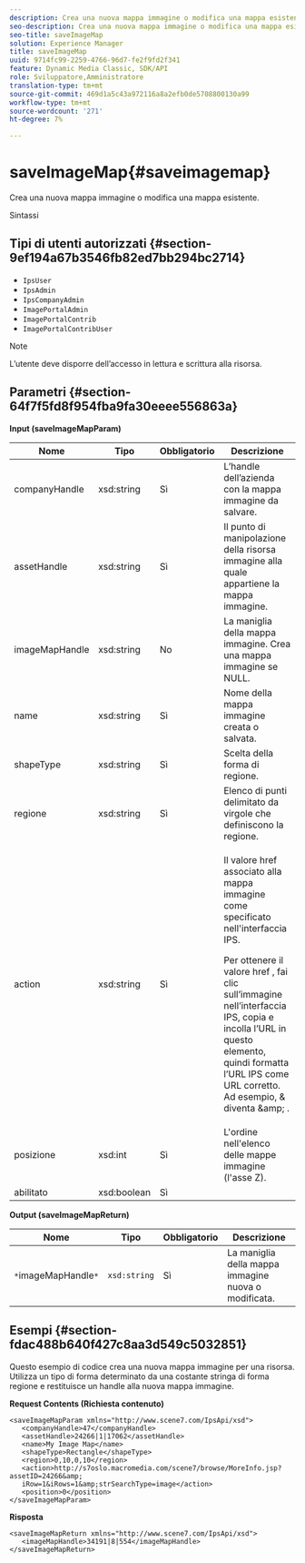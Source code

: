 ```yaml
---
description: Crea una nuova mappa immagine o modifica una mappa esistente.
seo-description: Crea una nuova mappa immagine o modifica una mappa esistente.
seo-title: saveImageMap
solution: Experience Manager
title: saveImageMap
uuid: 9714fc99-2259-4766-96d7-fe2f9fd2f341
feature: Dynamic Media Classic, SDK/API
role: Sviluppatore,Amministratore
translation-type: tm+mt
source-git-commit: 469d1a5c43a972116a8a2efb0de5708800130a99
workflow-type: tm+mt
source-wordcount: '271'
ht-degree: 7%

---
```



# saveImageMap{#saveimagemap}

Crea una nuova mappa immagine o modifica una mappa esistente.

Sintassi

## Tipi di utenti autorizzati {#section-9ef194a67b3546fb82ed7bb294bc2714}

* `IpsUser`
* `IpsAdmin`
* `IpsCompanyAdmin`
* `ImagePortalAdmin`
* `ImagePortalContrib`
* `ImagePortalContribUser`

>[!NOTE]
>
>L’utente deve disporre dell’accesso in lettura e scrittura alla risorsa.

## Parametri {#section-64f7f5fd8f954fba9fa30eeee556863a}

**Input (saveImageMapParam)**

<table id="table_49649036F46941D2B1F28515674E533B"> 
 <thead> 
  <tr> 
   <th colname="col1" class="entry"> Nome </th> 
   <th colname="col2" class="entry"> Tipo </th> 
   <th colname="col3" class="entry"> Obbligatorio </th> 
   <th colname="col4" class="entry"> Descrizione </th> 
  </tr> 
 </thead>
 <tbody> 
  <tr> 
   <td colname="col1"> <span class="codeph"> <span class="varname"> companyHandle  </span> </span> </td> 
   <td colname="col2"> <span class="codeph"> xsd:string  </span> </td> 
   <td colname="col3"> Sì </td> 
   <td colname="col4"> L’handle dell’azienda con la mappa immagine da salvare. </td> 
  </tr> 
  <tr> 
   <td colname="col1"> <span class="codeph"> <span class="varname"> assetHandle  </span> </span> </td> 
   <td colname="col2"> <span class="codeph"> xsd:string  </span> </td> 
   <td colname="col3"> Sì </td> 
   <td colname="col4"> Il punto di manipolazione della risorsa immagine alla quale appartiene la mappa immagine. </td> 
  </tr> 
  <tr> 
   <td colname="col1"> <span class="codeph"> <span class="varname"> imageMapHandle  </span> </span> </td> 
   <td colname="col2"> <span class="codeph"> xsd:string  </span> </td> 
   <td colname="col3"> No </td> 
   <td colname="col4"> La maniglia della mappa immagine. Crea una mappa immagine se NULL. </td> 
  </tr> 
  <tr> 
   <td colname="col1"> <span class="codeph"> <span class="varname"> name  </span> </span> </td> 
   <td colname="col2"> <span class="codeph"> xsd:string  </span> </td> 
   <td colname="col3"> Sì </td> 
   <td colname="col4"> Nome della mappa immagine creata o salvata. </td> 
  </tr> 
  <tr> 
   <td colname="col1"> <span class="codeph"> <span class="varname"> shapeType  </span> </span> </td> 
   <td colname="col2"> <span class="codeph"> xsd:string  </span> </td> 
   <td colname="col3"> Sì </td> 
   <td colname="col4"> Scelta della forma di regione. </td> 
  </tr> 
  <tr> 
   <td colname="col1"> <span class="codeph"> <span class="varname"> regione  </span> </span> </td> 
   <td colname="col2"> <span class="codeph"> xsd:string  </span> </td> 
   <td colname="col3"> Sì </td> 
   <td colname="col4"> Elenco di punti delimitato da virgole che definiscono la regione. </td> 
  </tr> 
  <tr> 
   <td colname="col1"> <span class="codeph"> <span class="varname"> action  </span> </span> </td> 
   <td colname="col2"> <span class="codeph"> xsd:string  </span> </td> 
   <td colname="col3"> Sì </td> 
   <td colname="col4"> <p>Il valore <span class="codeph"> href </span> associato alla mappa immagine come specificato nell'interfaccia IPS. </p> <p>Per ottenere il valore <span class="codeph"> href </span> , fai clic sull’immagine nell’interfaccia IPS, copia e incolla l’URL in questo elemento, quindi formatta l’URL IPS come URL corretto. Ad esempio, <span class="codeph"> &amp; </span> diventa <span class="codeph"> &amp;amp; </span>. </p> </td> 
  </tr> 
  <tr> 
   <td colname="col1"> <span class="codeph"> <span class="varname"> posizione  </span> </span> </td> 
   <td colname="col2"> <span class="codeph"> xsd:int  </span> </td> 
   <td colname="col3"> Sì </td> 
   <td colname="col4"> L'ordine nell'elenco delle mappe immagine (l'asse Z). </td> 
  </tr> 
  <tr> 
   <td colname="col1"> <span class="codeph"> <span class="varname"> abilitato  </span> </span> </td> 
   <td colname="col2"> <span class="codeph"> xsd:boolean  </span> </td> 
   <td colname="col3"> Sì </td> 
   <td colname="col4"></td> 
  </tr> 
 </tbody> 
</table>

**Output (saveImageMapReturn)**

| Nome | Tipo | Obbligatorio | Descrizione |
|---|---|---|---|
| `*`imageMapHandle`*` | `xsd:string` | Sì | La maniglia della mappa immagine nuova o modificata. |

## Esempi {#section-fdac488b640f427c8aa3d549c5032851}

Questo esempio di codice crea una nuova mappa immagine per una risorsa. Utilizza un tipo di forma determinato da una costante stringa di forma regione e restituisce un handle alla nuova mappa immagine.

**Request Contents (Richiesta contenuto)**

```
<saveImageMapParam xmlns="http://www.scene7.com/IpsApi/xsd"> 
   <companyHandle>47</companyHandle> 
   <assetHandle>24266|1|17062</assetHandle> 
   <name>My Image Map</name> 
   <shapeType>Rectangle</shapeType> 
   <region>0,10,0,10</region> 
   <action>http://s7oslo.macromedia.com/scene7/browse/MoreInfo.jsp?assetID=24266&amp; 
   iRow=1&iRows=1&amp;strSearchType=image</action> 
   <position>0</position> 
</saveImageMapParam>
```

**Risposta**

```
<saveImageMapReturn xmlns="http://www.scene7.com/IpsApi/xsd"> 
   <imageMapHandle>34191|8|554</imageMapHandle> 
</saveImageMapReturn>
```


